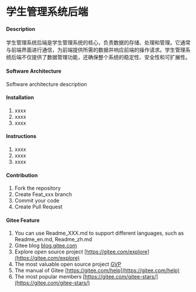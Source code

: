 # 学生管理系统后端

#### Description
学生管理系统后端是学生管理系统的核心，负责数据的存储、处理和管理。它通常与前端界面进行通信，为前端提供所需的数据并响应前端的操作请求。学生管理系统后端不仅提供了数据管理功能，还确保整个系统的稳定性、安全性和可扩展性。

#### Software Architecture
Software architecture description

#### Installation

1.  xxxx
2.  xxxx
3.  xxxx

#### Instructions

1.  xxxx
2.  xxxx
3.  xxxx

#### Contribution

1.  Fork the repository
2.  Create Feat_xxx branch
3.  Commit your code
4.  Create Pull Request


#### Gitee Feature

1.  You can use Readme\_XXX.md to support different languages, such as Readme\_en.md, Readme\_zh.md
2.  Gitee blog [blog.gitee.com](https://blog.gitee.com)
3.  Explore open source project [https://gitee.com/explore](https://gitee.com/explore)
4.  The most valuable open source project [GVP](https://gitee.com/gvp)
5.  The manual of Gitee [https://gitee.com/help](https://gitee.com/help)
6.  The most popular members  [https://gitee.com/gitee-stars/](https://gitee.com/gitee-stars/)

